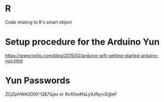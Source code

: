 # R
Code relating to R's smart object

# Setup procedure for the Arduino Yun
https://www.twilio.com/blog/2015/02/arduino-wifi-getting-started-arduino-yun.html

# Yun Passwords
ZCjZpHWA0D0X^Q$7Qjex  or  8vX0w#faLy9JNyrcE@eF
